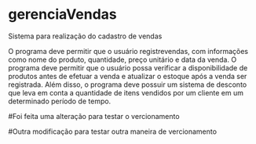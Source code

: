 # gerenciaVendas
Sistema para realização do cadastro de vendas

O programa deve permitir que o usuário registrevendas,
com informações como nome do produto, quantidade, preço unitário e data da venda.
O programa deve permitir que o usuário possa verificar a disponibilidade de produtos antes de
efetuar a venda e atualizar o estoque após a venda ser registrada. Além disso, o programa
deve possuir um sistema de desconto que leva em conta a quantidade de itens vendidos por
um cliente em um determinado período de tempo.



#Foi feita uma alteração para testar o vercionamento

#Outra modificação para testar outra maneira de vercionamento